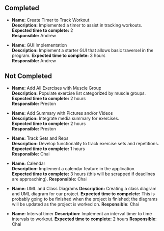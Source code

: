 ## Completed
- **Name:** Create Timer to Track Workout  
  **Description:** Implemented a timer to assist in tracking workouts.  
  **Expected time to complete:** 2  
  **Responsible:** Andrew
  
- **Name:** GUI Implementation  
  **Description:** Implement a starter GUI that allows basic traversel in the program.
  **Expected time to complete:** 3 hours  
  **Responsible:** Andrew

## Not Completed
- **Name:** Add All Exercises with Muscle Group  
  **Description:** Populate exercise list categorized by muscle groups.  
  **Expected time to complete:** 2 hours  
  **Responsible:** Preston  

- **Name:** Add Summary with Pictures and/or Videos  
  **Description:** Integrate media summary for exercises.  
  **Expected time to complete:** 2 hours  
  **Responsible:** Preston  

- **Name:** Track Sets and Reps  
  **Description:** Develop functionality to track exercise sets and repetitions.  
  **Expected time to complete:** 1 hours  
  **Responsible:** Chai  

- **Name:** Calendar  
  **Description:** Implement a calendar feature in the application.  
  **Expected time to complete:** 3 hours (this will be scrapped if deadlines are approaching).
  **Responsible:** Chai 

- **Name:** UML and Class Diagrams
  **Description:** Creating a class diagram and UML diagram for our project.
  **Expected time to compelete:** This is probably going to be finished when the project is finished; the diagrams will be updated as the project is worked on.
  **Responsible:** Chai

- **Name:** Interval timer
  **Description:** Implement an interval timer to time intervals to workout.
  **Expected time to complete:** 2 hours
  **Responsible:** Chai
